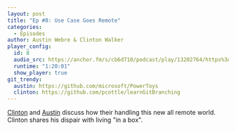```yaml
---
layout: post
title: "Ep #8: Use Case Goes Remote"
categories:
  - Episodes
author: Austin Webre & Clinton Walker
player_config:
  id: 8
  audio_src: https://anchor.fm/s/cb6d710/podcast/play/13202764/https%3A%2F%2Fd3ctxlq1ktw2nl.cloudfront.net%2Fstaging%2F2020-05-02%2F21679375b4ef954fbbe0a2c15ed9491a.m4a
  runtime: "1:20:01"
  show_player: true
git_trendy:
  austin: https://github.com/microsoft/PowerToys
  clinton: https://github.com/pcottle/learnGitBranching
---
```


[Clinton](https://twitter.com/clintonjwalker) and [Austin](https://twitter.com/austinwebre) discuss how their handling this new all remote world. Clinton shares his dispair with living "in a box".
